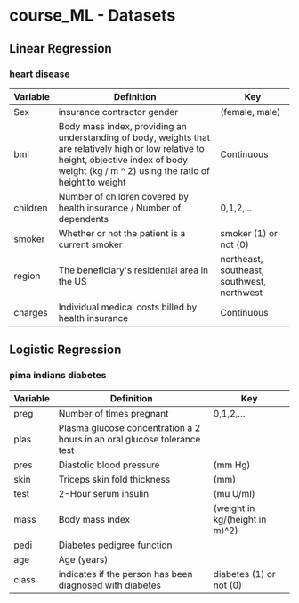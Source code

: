 # course_ML - Datasets

## Linear Regression

### heart disease

|Variable	| Definition |	Key |
|---------|------------|------|
|Sex | insurance contractor gender | (female, male)|
|bmi | Body mass index, providing an understanding of body, weights that are relatively high or low relative to height, objective index of body weight (kg / m ^ 2) using the ratio of height to weight | Continuous | 
|children | Number of children covered by health insurance / Number of dependents| 0,1,2,... |
|smoker | Whether or not the patient is a current smoker | smoker (1) or not (0) |
|region | The beneficiary's residential area in the US | northeast, southeast, southwest, northwest | 
|charges | Individual medical costs billed by health insurance | Continuous |

## Logistic Regression

### pima indians diabetes

|Variable	| Definition |	Key |
|---------|------------|------|
|preg	| Number of times pregnant | 0,1,2,... |
| plas | Plasma glucose concentration a 2 hours in an oral glucose tolerance test | |
| pres | Diastolic blood pressure | (mm Hg) |	
| skin | Triceps skin fold thickness | (mm) |	
| test | 2-Hour serum insulin | (mu U/ml)	|
| mass | Body mass index | (weight in kg/(height in m)^2) |
|pedi | Diabetes pedigree function | |
|age | Age (years) | |
|class | indicates if the person has been diagnosed with diabetes | diabetes (1) or not (0) |	

